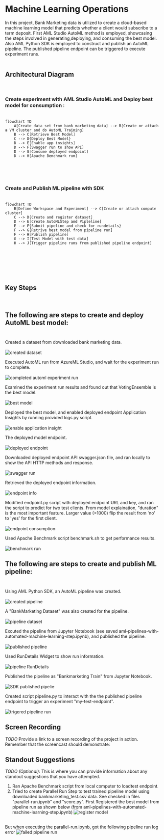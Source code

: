 
# Machine Learning Operations

In this project, Bank Marketing data is utilized to create a cloud-based machine learning model that predicts whether a client would subscribe to a term deposit. First AML Studio AutoML method is employed, showcasing the steps involved in generating,deploying, and consuming the best model. Also AML Python SDK is employed to construct and publish an AutoML pipeline. The published pipeline endpoint can be triggered to execute experiment runs. 
<br><br>
## Architectural Diagram
<br>

### Create experiment with AML Studio AutoML and Deploy best model for consumption : <br><br>

```mermaid
flowchart TD
	A[Create data set from bank marketing data] --> B[Create or attach a VM cluster and do AutoML Training]
	B --> C[Retrieve Best Model]
	C --> D{Deploy Best Model}
	D --> E[Enable app insights]
	D --> F[Swagger run to show API]
	D --> G[Consume deployed endpoint]
	D --> H[Apache Benchmark run]
```

<br><br><br>

### Create and Publish ML pipeline with SDK <br><br>

```mermaid
flowchart TD
	B[Define Workspace and Experiment] --> C[Create or attach compute cluster]
	C --> D[Create and register dataset]
	D --> E[Create AutoMLStep and Pipleline]
	E --> F{Submit pipeline and check for rundetails}
	F --> G[Retrive best model from pipeline run]
	F --> H[Publish pipeline]
	G --> I[Test Model with test data]
	H --> J[Trigger pipeline runs from published pipeline endpoint]


```
<br><br><br><br>

## Key Steps
<br>

## The following are steps to create and deploy AutoML best model: <br><br>

Created a dataset from downloaded bank marketing data. <br><br>
![created dataset](screenshots/RegisteredDataSetForAutoML.png)

Executed AutoML run from AzureML Studio, and wait for the experiment run to complete. <br><br>
![completed automl experiment run](screenshots/CompletedExperimentForAutoML.png)

Examined the experiment run results and found out that VotingEnsemble is the best model.<br><br>
![best model](screenshots/AutoMLRunBestModel.png)

Deployed the best model, and enabled deployed endpoint Application Insights by running provided logs.py script. <br><br>
![enable application insight](screenshots/EnableapplicationInsight.png)

The deployed model endpoint. <br><br>
![deployed endpoint](screenshots/BestModelEndpoint.png)

Downloaded deployed endpoint API swagger.json file, and ran locally to show the API HTTP methods and response.<br><br>
![swagger run](screenshots/SwaggerRuns.png)

Retrieved the deployed endpoint information. <br><br>
![endpoint info](screenshots/EndpointInfo.png)

Modified endpoint.py script with deployed endpoint URL and key, and ran the script to predict for two test clients. From model explaination, "duration" is the most important feature. Larger value (>1000) flip the result from 'no' to 'yes' for the first client.<br><br>
![endpoint consumption](screenshots/EndpointConsumption.png)

Used Apache Benchmark script benchmark.sh to get performance results.<br><br>
![benchmark run](screenshots/BenchMarkRun.png)


## The following are steps to create and publish ML pipeline:<br><br>

Using AML Python SDK, an AutoML pipeline was created. <br><br>
![created pipeline](screenshots/CreatedPipeline.png)

A "BankMarketing Dataset" was also created for the pipeline.<br><br>
![pipeline dataset](screenshots/PipelineDataSet.png)

Excuted the pipeline from Jupyter Notebook (see saved aml-pipelines-with-automated-machine-learning-step.ipynb), and published the pipeline. <br><br>
![published pipeline](screenshots/PublishedPipeline.png)

Used RunDetails Widget to show run information.<br><br>
![pipeline RunDetails](screenshots/RunDetailsOfPipelineRun.png)

Published the pipeline as "Bankmarketing Train" from Jupyter Notebook. <br><br>
![SDK published pipelie](screenshots/SDKPublishedPipeline.png)

Created script pipeline.py to interact with the the published pipeline endpoint to trigger an experiment "my-test-endpoint". <br><br>
![trigered pipeline run](screenshots/CompletedPipelineRun.png)

## Screen Recording
*TODO* Provide a link to a screen recording of the project in action. Remember that the screencast should demonstrate:

## Standout Suggestions
*TODO (Optional):* This is where you can provide information about any standout suggestions that you have attempted.

1. Ran Apache Benchmark script from local computer to loadtest endpoint.
2. Tried to create Parallel Run Step to test trained pipeline model using downloaded bankmarketing_test.csv data.
See checked in files "parallel-run.ipynb" and "score.py". First Registered the best model from pipeline run as shown below (from aml-pipelines-with-automated-machine-learning-step.ipynb)
![register model](screenshots/RegisterBestPipelineModel.png)
<br><br>
 
 But when executing the parallel-run.ipynb, got the following pipeline run log error
![failed pipeline run](screenshots/FailedParellelStepLog.png)

